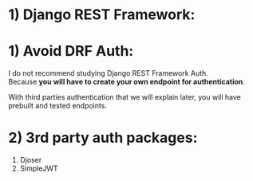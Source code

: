 # 1) Django REST Framework:



# 1) Avoid DRF Auth:

I do not recommend studying Django REST Framework Auth.  
Because **you will have to create your own endpoint 
for authentication**.  

With third parties authentication that we will explain later, 
you will have prebuilt and tested endpoints.




# 2) 3rd party auth packages:


1. Djoser
2. SimpleJWT





